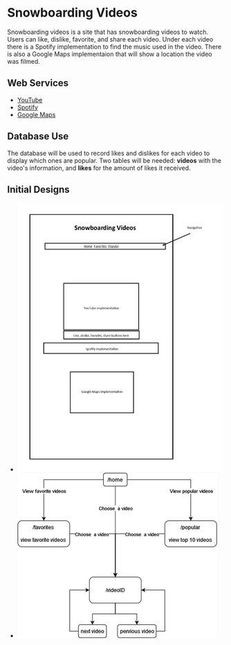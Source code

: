 # Snowboarding Videos #
Snowboarding videos is a site that has snowboarding videos to watch.
Users can like, dislike, favorite, and share each video.
Under each video there is a Spotify implementation to find
the music used in the video. There is also a Google Maps
implementaion that will show a location the video was filmed.

## Web Services ##
- [YouTube](https://developers.google.com/youtube/ "OAuth 2.0")
- [Spotify](https://developer.spotify.com/documentation/web-api/ "API Key")
- [Google Maps](https://developers.google.com/maps/ "OAuth 2.0")

## Database Use ##
The database will be used to record likes and dislikes
for each video to display which ones are popular.
Two tables will be needed: **videos** with the video's information, 
and **likes** for the amount of likes it received.

## Initial Designs ##
- ![layout](./images/layout.jpg)
- ![site map](./images/siteMap.jpg)